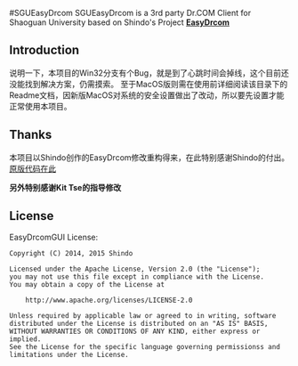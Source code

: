 #SGUEasyDrcom
SGUEasyDrcom is a 3rd party Dr.COM Client for Shaoguan University based on Shindo's Project **[EasyDrcom](https://github.com/coverxit/EasyDrcom)**

## Introduction
说明一下，本项目的Win32分支有个Bug，就是到了心跳时间会掉线，这个目前还没能找到解决方案，仍需摸索。
至于MacOS版则需在使用前详细阅读该目录下的Readme文档，因新版MacOS对系统的安全设置做出了改动，所以要先设置才能正常使用本项目。



## Thanks
本项目以Shindo创作的EasyDrcom修改重构得来，在此特别感谢Shindo的付出。
[原版代码在此](https://github.com/coverxit/EasyDrcomGUI)

**另外特别感谢Kit Tse的指导修改**


## License
EasyDrcomGUI License:

	Copyright (C) 2014, 2015 Shindo 
	
	Licensed under the Apache License, Version 2.0 (the "License");
	you may not use this file except in compliance with the License.
	You may obtain a copy of the License at
	
		http://www.apache.org/licenses/LICENSE-2.0
	
	Unless required by applicable law or agreed to in writing, software
	distributed under the License is distributed on an "AS IS" BASIS,
	WITHOUT WARRANTIES OR CONDITIONS OF ANY KIND, either express or implied.
	See the License for the specific language governing permissionss and
	limitations under the License.